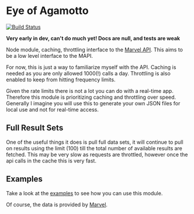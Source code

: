 Eye of Agamotto
===============

[![Build Status](https://travis-ci.org/tleen/eye-of-agamotto.png?branch=master)](https://travis-ci.org/tleen/eye-of-agamotto)

**Very early in dev, can't do much yet! Docs are null, and tests are weak**

Node module, caching, throttling interface to the [Marvel API](http://developer.marvel.com/). This aims to be a low level interface to the MAPI. 

For now, this is just a way to familiarize myself with the API. Caching is needed as you are only allowed 1000(!) calls a day. Throttling is also enabled to keep from hitting frequency limits.

Given the rate limits there is not a lot you can do with a real-time app. Therefore this module is prioritizing caching and throttling over speed. Generally I imagine you will use this to generate your own JSON files for local use and not for real-time access.

## Full Result Sets
One of the useful things it does is pull full data sets, it will continue to pull on results using the limit (100) till the total number of available results are fetched. This may be very slow as requests are throttled, however once the api calls in the cache this is very fast.

## Examples
Take a look at the [examples](examples/) to see how you can use this module.

Of course, the data is provided by [Marvel](http://marvel.com).
